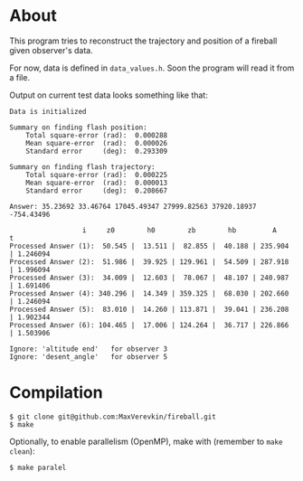 # About
This program tries to reconstruct the trajectory and position of a fireball given observer's data.

For now, data is defined in `data_values.h`. Soon the program will read it from a file.

Output on current test data looks something like that:
```
Data is initialized

Summary on finding flash position:
    Total square-error (rad):  0.000288
    Mean square-error  (rad):  0.000026
    Standard error     (deg):  0.293309

Summary on finding flash trajectory:
    Total square-error (rad):  0.000225
    Mean square-error  (rad):  0.000013
    Standard error     (deg):  0.208667

Answer: 35.23692 33.46764 17045.49347 27999.82563 37920.18937 -754.43496

                  i     z0        h0        zb        hb         A         t
Processed Answer (1):  50.545 |  13.511 |  82.855 |  40.188 | 235.904 | 1.246094
Processed Answer (2):  51.986 |  39.925 | 129.961 |  54.509 | 287.918 | 1.996094
Processed Answer (3):  34.009 |  12.603 |  78.067 |  48.107 | 240.987 | 1.691406
Processed Answer (4): 340.296 |  14.349 | 359.325 |  68.030 | 202.660 | 1.246094
Processed Answer (5):  83.010 |  14.260 | 113.871 |  39.041 | 236.208 | 1.902344
Processed Answer (6): 104.465 |  17.006 | 124.264 |  36.717 | 226.866 | 1.503906

Ignore: 'altitude end'   for observer 3
Ignore: 'desent_angle'   for observer 5
```
# Compilation
```
$ git clone git@github.com:MaxVerevkin/fireball.git
$ make
```
Optionally, to enable parallelism (OpenMP), make with (remember to `make clean`):
```
$ make paralel
```
